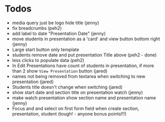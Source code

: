 # Todos
* media query just be logo hide title (jenny)
* fix breadcrumbs (peh2)
* add label to date "Presentation Date" (jenny)
* move students in presentation as a 'card' and view button bottom right (jenny)
* Large start button only template
* students remove date and put presentation Title above (peh2 - done)
* less clicks to populate data (peh2)
* In Edit Presentations have count of students in presentation, if more than 2 show `View Presentation` button (jared)
* names not being removed from textarea when switching to new presentation (jared)
* Students title doesn't change when switching (jared)
* show start date and section title on presentation watch (jenny)
* make watch presentation show section name and presentation name (jenny)
* Focus and and select on first form field when create section, presentation, student (tough! - anyone bonus points!!!)
